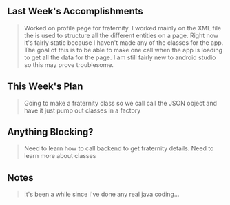 ## Last Week's Accomplishments

> Worked on profile page for fraternity. I worked mainly on the XML file the is used to structure all the different entities on a page. Right now it's fairly static because I haven't made any of the classes for the app. The goal of this is to be able to make one call when the app is loading to get all the data for the page. I am still fairly new to android studio so this may prove troublesome. 

## This Week's Plan

> Going to make a fraternity class so we call call the JSON object and have it just pump out classes in a factory

## Anything Blocking?

> Need to learn how to call backend to get fraternity details. Need to learn more about classes

## Notes

> It's been a while since I've done any real java coding...
